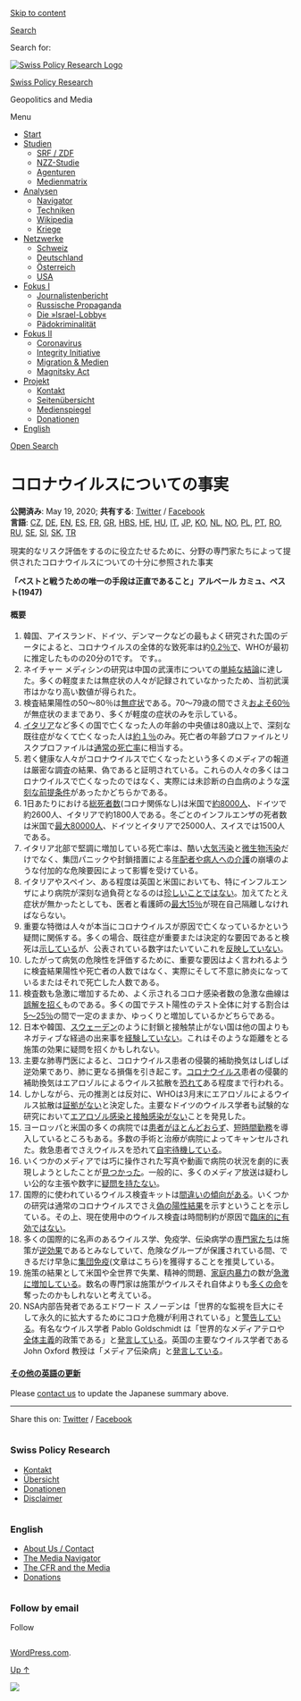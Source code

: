 [Skip to
content](#content)

[](https://swprs.org/)

<div class="cover">

</div>

[Search](#search-container)

<div id="search-container" class="header-search-block bg-graphite hidden">

<span class="screen-reader-text">Search for:</span>

</div>

<div class="header-inner section-inner">

[![Swiss Policy Research
Logo](https://swprs.files.wordpress.com/2020/05/swiss-policy-research-logo-300.png)](https://swprs.org/)

[Swiss Policy Research](https://swprs.org/)

Geopolitics and
    Media

</div>

<div class="navigation section no-padding bg-dark">

Menu

<div class="main-navigation">

  - <span id="menu-item-4374">[Start](https://swprs.org)</span>
  - <span id="menu-item-5941">[Studien](https://swprs.org/srf-propaganda-analyse/)</span>
      - <span id="menu-item-4361">[SRF /
        ZDF](https://swprs.org/srf-propaganda-analyse/)</span>
      - <span id="menu-item-4359">[NZZ-Studie](https://swprs.org/die-nzz-studie/)</span>
      - <span id="menu-item-4373">[Agenturen](https://swprs.org/der-propaganda-multiplikator/)</span>
      - <span id="menu-item-7978">[Medienmatrix](https://swprs.org/die-propaganda-matrix/)</span>
  - <span id="menu-item-9423">[Analysen](https://swprs.org/medien-navigator/)</span>
      - <span id="menu-item-9414">[Navigator](https://swprs.org/medien-navigator/)</span>
      - <span id="menu-item-8524">[Techniken](https://swprs.org/der-propaganda-schluessel/)</span>
      - <span id="menu-item-10908">[Wikipedia](https://swprs.org/propaganda-in-der-wikipedia/)</span>
      - <span id="menu-item-9920">[Kriege](https://swprs.org/logik-imperialer-kriege/)</span>
  - <span id="menu-item-4362">[Netzwerke](https://swprs.org/netzwerk-medien-schweiz/)</span>
      - <span id="menu-item-6283">[Schweiz](https://swprs.org/netzwerk-medien-schweiz/)</span>
      - <span id="menu-item-7215">[Deutschland](https://swprs.org/netzwerk-medien-deutschland/)</span>
      - <span id="menu-item-17401">[Österreich](https://swprs.org/medien-in-oesterreich/)</span>
      - <span id="menu-item-7216">[USA](https://swprs.org/das-american-empire-und-seine-medien/)</span>
  - <span id="menu-item-9228">[Fokus
    I](https://swprs.org/bericht-eines-journalisten/)</span>
      - <span id="menu-item-12119">[Journalistenbericht](https://swprs.org/bericht-eines-journalisten/)</span>
      - <span id="menu-item-12117">[Russische
        Propaganda](https://swprs.org/russische-propaganda/)</span>
      - <span id="menu-item-12118">[Die
        »Israel-Lobby«](https://swprs.org/die-israel-lobby-fakten-und-mythen/)</span>
      - <span id="menu-item-13505">[Pädokriminalität](https://swprs.org/geopolitik-und-paedokriminalitaet/)</span>
  - <span id="menu-item-17258">[Fokus
    II](https://swprs.org/migration-und-medien/)</span>
      - <span id="menu-item-32838">[Coronavirus](https://swprs.org/covid-19-hinweis-ii/)</span>
      - <span id="menu-item-12939">[Integrity
        Initiative](https://swprs.org/die-integrity-initiative/)</span>
      - <span id="menu-item-17290">[Migration &
        Medien](https://swprs.org/migration-und-medien/)</span>
      - <span id="menu-item-17291">[Magnitsky
        Act](https://swprs.org/der-fall-magnitsky/)</span>
  - <span id="menu-item-21964">[Projekt](https://swprs.org/kontakt/)</span>
      - <span id="menu-item-8525">[Kontakt](https://swprs.org/kontakt/)</span>
      - <span id="menu-item-10193">[Seitenübersicht](https://swprs.org/uebersicht/)</span>
      - <span id="menu-item-8637">[Medienspiegel](https://swprs.org/medienspiegel/)</span>
      - <span id="menu-item-33287">[Donationen](https://swprs.org/donationen/)</span>
  - <span id="menu-item-14415">[English](https://swprs.org/contact/)</span>

</div>

[Open
Search](#)

</div>

<div class="wrapper section medium-padding">

<div class="section-inner clear" data-role="main">

<div id="content" class="content clear center">

# コロナウイルスについての事実

<div class="post-content clear">

<div lang="jp;">

**<span class="tlid-translation translation" lang="ja"><span title="">公開済み</span></span>**:
May 19, 2020;
**<span class="tlid-translation translation" lang="ja"><span title="">共有する</span></span>**:
[Twitter](https://twitter.com/intent/tweet?url=https://swprs.org/covid19-facts-japanese/)
/
[Facebook](https://www.facebook.com/share.php?u=https://swprs.org/covid19-facts-japanese/)  
**<span class="tlid-translation translation" lang="ja"><span title="">言語</span></span>**:
[CZ](https://swprs.org/fakta-o-covid-19/),
[DE](https://swprs.org/covid-19-hinweis-ii/),
[EN](https://swprs.org/a-swiss-doctor-on-covid-19/),
[ES](https://swprs.org/hechos-sobre-covid-19/),
[FR](https://swprs.org/coronavirus-un-medecin-suisse-parle/),
[GR](https://swprs.org/facts-about-covid19-greek/),
[HBS](https://swprs.org/covid-19-cinjenice/),
[HE](https://yanivhamo.com/facts-about-covid-19-hebrew/),
[HU](https://swprs.org/egy-svajci-orvos-a-covid-19-rol/),
[IT](https://swprs.org/un-medico-svizzero-su-covid-19/),
[JP](https://swprs.org/covid19-facts-japanese/),
[KO](https://swprs.org/covid19-korean/),
[NL](https://www.globalinfo.nl/Achtergrond/een-kritische-kijk-op-het-coronabeleid-transparantie-in-tijden-van-crisis),
[NO](https://midtifleisen.wordpress.com/2020/03/14/en-sveitsisk-lege-om-covid-19/),
[PL](https://swprs.org/szwajcarski-lekarz-o-covid-19/),
[PT](https://swprs.org/fatos-sobre-covid-19/),
[RO](https://swprs.org/informatii-despre-covid-19/),
[RU](https://swprs.org/%d0%bd%d0%b0-%d0%ba%d0%be%d0%b2%d0%b8%d0%b4-19/),
[SE](https://swprs.org/fakta-om-covid-19/),
[SI](http://www.ninamvseeno.org/pregled-clanka.aspx?naslov=pomembne-informacije-o-novem-koronavirusu-covid-19&id=148),
[SK](https://alatyr.sk/covid-19_swiss_propaganda_research.htm),
[TR](https://swprs.org/isvicreli-bir-doktordan-kovid-19-uezerine/)

現実的なリスク評価をするのに役立たせるために、分野の専門家たちによって提供されたコロナウイルスについての十分に参照された事実

**「ペストと戦うための唯一の手段は正直であること」アルベール
    カミュ、ペスト(1947)**

#### <span lang="RO">概要</span>

1.  <span class="tlid-translation translation" lang="ja"><span title="">韓国、アイスランド、ドイツ、デンマークなどの最もよく研究された国のデータによると、コロナウイルスの全体的な致死率は約[0.2％で](https://swprs.org/studies-on-covid-19-lethality/)、WHOが最初に推定したものの20分の1です。</span>
    <span title="">です。</span></span>。
2.  ネイチャー
    メディシンの研究は中国の武漢市についての[単純な結論](https://www.nature.com/articles/s41591-020-0822-7)に達した。多くの軽度または無症状の人々が記録されていなかったため、当初武漢市はかなり高い数値が得られた。
3.  検査結果陽性の50～80％は[無症状](https://www.bmj.com/content/369/bmj.m1375)である。70～79歳の間でさえ[およそ60％](https://www.niid.go.jp/niid/en/2019-ncov-e/9407-covid-dp-fe-01.html)が無症状のままであり、多くが軽度の症状のみを示している。
4.  [イタリア](https://www.epicentro.iss.it/coronavirus/sars-cov-2-decessi-italia)など多くの国で亡くなった人の年齢の中央値は80歳以上で、深刻な既往症がなくて亡くなった人は[約１％](https://www.bloomberg.com/news/articles/2020-03-18/99-of-those-who-died-from-virus-had-other-illness-italy-says)のみ。死亡者の年齢プロファイルとリスクプロファイルは[通常の死亡率](https://www.vienna.at/analyse-zeigt-covid-19-opferkurve-entspricht-normaler-mortalitaet/6581246)に相当する。
5.  若く健康な人々がコロナウイルスで亡くなったという多くのメディアの報道は厳密な調査の結果、偽であると証明されている。これらの人々の多くはコロナウイルスで亡くなったのではなく、実際には未診断の白血病のような[深刻な前提条件](https://sports.yahoo.com/spanish-football-coach-francisco-garcia-163153573.html)があったかどちらかである。
6.  1日あたりにおける[総死者数](https://www.euromomo.eu/index.html)(コロナ関係なし)は米国で[約8000人](https://www.cdc.gov/mmwr/volumes/68/wr/mm6826a5.htm)、ドイツで約2600人、イタリアで約1800人である。冬ごとのインフルエンザの死者数は米国で[最大80000人](https://www.statnews.com/2018/09/26/cdc-us-flu-deaths-winter/)、ドイツとイタリアで25000人、スイスでは1500人である。
7.  イタリア北部で堅調に増加している死亡率は、酷い[大気汚染](https://www.heise.de/tp/features/Feinstaubpartikel-als-Viren-Vehikel-4687454.html)と[微生物汚染](https://www.apotheke-adhoc.de/nachrichten/detail/coronavirus/erhoehen-legionellen-die-todesrate-einer-corona-infektion/)だけでなく、集団パニックや封鎖措置による[年配者や病人への介護](https://www.sueddeutsche.de/politik/coronavirus-pflegekraefte-ausland-1.4866124)の崩壊のような付加的な危険要因によって影響を受けている。
8.  イタリアやスペイン、ある程度は英国と米国においても、特にインフルエンザにより病院が深刻な過負荷となるのは[珍しいことではない](https://off-guardian.org/2020/04/02/coronavirus-fact-check-1-flu-doesnt-overwhelm-our-hospitals/)。加えてたとえ症状が無かったとしても、医者と看護師の[最大15％](https://www.reuters.com/article/us-health-coronavirus-spain-morgue-idUSKBN21B1PP)が現在自己隔離しなければならない。
9.  重要な特徴は人々が本当にコロナウイルスが原因で亡くなっているかという疑問に関係する。多くの場合、既往症が重要または決定的な要因であると検死は[示している](https://www.abendblatt.de/hamburg/article228828787/rechtsmedizin-pueschel-hamburg-corona-virus-infektion-covid-19-coronavirus-krise-patienten-krankenhaeuser-kliniken-infektionsrate-krankheit-pandemie-test-lungenkrankheit-sars-cov-epidemie-sars-cov-2.html)が、公表されている数字はたいていこれを[反映していない](https://swprs.org/rki-relativiert-corona-todesfaelle/)。
10. したがって病気の危険性を評価するために、重要な要因はよく言われるように検査結果陽性や死亡者の人数ではなく、実際にそして不意に肺炎になっているまたはそれで死亡した人数である。
11. 検査数も急激に増加するため、よく示されるコロナ感染者数の急激な曲線は[誤解を招く](https://multipolar-magazin.de/artikel/coronavirus-regierung-ignoriert-daten)ものである。多くの国でテスト陽性のテスト全体に対する割合は[5～25％](https://swprs.org/rate-of-positive-covid19-tests/)の間で一定のままか、ゆっくりと増加しているかどちらである。
12. 日本や韓国、[スウェーデン](https://www.telegraph.co.uk/news/2020/04/03/coronavirus-swedish-experiment-could-prove-britain-wrong/)のように封鎖と接触禁止がない国は他の国よりもネガティブな経過の出来事を[経験していない](https://www.japantimes.co.jp/news/2020/03/20/national/coronavirus-explosion-expected-japan/)。これはそのような距離をとる施策の効果に疑問を招くかもしれない。
13. 主要な肺専門医によると、コロナウイルス患者の侵襲的補助換気はしばしば逆効果であり、肺に更なる損傷を引き起こす。[コロナウイルス](http://d.hatena.ne.jp/keyword/%A5%B3%A5%ED%A5%CA%A5%A6%A5%A4%A5%EB%A5%B9)患者の侵襲的補助換気はエアロゾルによるウイルス拡散を[恐れて](https://archive.is/KX5IQ)ある程度まで行われる。
14. しかしながら、元の推測とは反対に、WHOは3月末にエアロゾルによるウイルス拡散は[証拠がない](https://www.who.int/news-room/commentaries/detail/modes-of-transmission-of-virus-causing-covid-19-implications-for-ipc-precaution-recommendations)と決定した。主要なドイツのウイルス学者も試験的な研究において[エアロゾル感染と接触感染がない](https://www.zeit.de/wissen/gesundheit/2020-04/hendrik-streeck-covid-19-heinsberg-symptome-infektionsschutz-massnahmen-studie/komplettansicht)ことを発見した。
15. ヨーロッパと米国の多くの病院では[患者がほとんどおらず](https://www.spiegel.de/wirtschaft/unternehmen/trotz-corona-pandemie-warum-kliniken-jetzt-kurzarbeit-anmelden-a-3dc61bc9-fb12-4298-8022-bb4c2be39d7d)、[短時間勤務](https://www.20min.ch/schweiz/news/story/Spitaeler-28949526)を導入しているところもある。多数の手術と治療が病院によってキャンセルされた。救急患者でさえウイルスを恐れて[自宅待機している](https://www.youtube.com/watch?v=KucqjgM0P1E)。
16. いくつかのメディアでは巧に操作された写真や動画で病院の状況を劇的に表現しようとしたことが[見つかった](https://nypost.com/2020/04/01/cbs-admits-to-using-footage-from-italy-in-report-about-nyc/)。一般的に、多くのメディア放送は疑わしい公的な主張や数字に[疑問を持たない](https://swprs.org/corona-media-propaganda/)。
17. 国際的に使われているウイルス検査キットは[間違いの傾向がある](https://www.ncbi.nlm.nih.gov/pubmed/32219885)。いくつかの研究は通常のコロナウイルスでさえ[偽の陽性結果](https://www.ncbi.nlm.nih.gov/pmc/articles/PMC2095096/)を示すということを示している。その上、現在使用中のウイルス検査は時間制約が原因で[臨床的に有効ではない](https://www.youtube.com/watch?v=p_AyuhbnPOI)。
18. 多くの国際的に名声のあるウイルス学、免疫学、伝染病学の[専門家たち](https://off-guardian.org/2020/03/24/12-experts-questioning-the-coronavirus-panic/)は施策が[逆効果](https://off-guardian.org/2020/03/28/10-more-experts-criticising-the-coronavirus-panic/)であるとみなしていて、危険なグループが保護されている間、できるだけ早急に[集団免疫](https://off-guardian.org/2020/04/08/watch-perspectives-on-the-pandemic-2/)(文章はこちら)を獲得することを推奨している。
19. 施策の結果として米国や全世界で失業、精神的問題、[家庭内暴力](http://d.hatena.ne.jp/keyword/%B2%C8%C4%ED%C6%E2%CB%BD%CE%CF)の数が[急激に増加している](https://www.reuters.com/article/us-health-coronavirus-usa-layoffs/us-weekly-jobless-claims-seen-at-record-high-again-idUSKBN21K0FX)。数名の専門家は施策がウイルスそれ自体よりも[多くの命](https://www.nytimes.com/2020/03/20/opinion/coronavirus-pandemic-social-distancing.html)を奪ったのかもしれないと考えている。
20. NSA内部告発者であるエドワード
    スノーデンは「世界的な監視を巨大にそして永久的に拡大するためにコロナ危機が利用されている」と[警告している](https://www.youtube.com/watch?v=-pcQFTzck_c)。有名なウイルス学者
    Pablo Goldschmidt
    は「世界的なメディアテロや[全体主義](http://d.hatena.ne.jp/keyword/%C1%B4%C2%CE%BC%E7%B5%C1)的政策である」と[発言している](https://www.rubikon.news/artikel/der-corona-totalitarismus)。英国の主要なウイルス学者である
    John Oxford
    教授は「メディア伝染病」と[発言している](https://novuscomms.com/2020/03/31/a-view-from-the-hvivo-open-orphan-orph-laboratory-professor-john-oxford/)。

#### [<span class="tlid-translation translation" lang="ja"><span title="">その他の英語の更新</span></span>](https://swprs.org/a-swiss-doctor-on-covid-19/)

Please [contact us](https://swprs.org/contact/) to update the Japanese
summary above.

-----

Share this on:
[Twitter](https://twitter.com/intent/tweet?url=https://swprs.org/covid19-facts-japanese/)
/
[Facebook](https://www.facebook.com/share.php?u=https://swprs.org/covid19-facts-japanese/)

</div>

</div>

</div>

</div>

</div>

<div id="footer" class="footer bg-graphite">

<div class="section-inner row clear" data-role="complementary">

<div class="column column-1 one-third medium-padding">

<div class="widgets">

<div id="nav_menu-3" class="widget widget_nav_menu">

<div class="widget-content clear">

### Swiss Policy Research

<div class="menu-allgemein-container">

  - <span id="menu-item-251">[Kontakt](https://swprs.org/kontakt/)</span>
  - <span id="menu-item-33090">[Übersicht](https://swprs.org/uebersicht/)</span>
  - <span id="menu-item-33286">[Donationen](https://swprs.org/donationen/)</span>
  - <span id="menu-item-15372">[Disclaimer](https://swprs.org/disclaimer/)</span>

</div>

</div>

</div>

</div>

</div>

<div class="column column-2 one-third medium-padding">

<div class="widgets">

<div id="nav_menu-4" class="widget widget_nav_menu">

<div class="widget-content clear">

### English

<div class="menu-english-container">

  - <span id="menu-item-20017">[About Us /
    Contact](https://swprs.org/contact/)</span>
  - <span id="menu-item-20015">[The Media
    Navigator](https://swprs.org/media-navigator/)</span>
  - <span id="menu-item-20016">[The CFR and the
    Media](https://swprs.org/the-american-empire-and-its-media/)</span>
  - <span id="menu-item-33285">[Donations](https://swprs.org/donations/)</span>

</div>

</div>

</div>

</div>

</div>

<div class="column column-3 one-third medium-padding">

<div class="widgets">

<div id="blog_subscription-4" class="widget widget_blog_subscription jetpack_subscription_widget">

<div class="widget-content clear">

### Follow by email

Follow

</div>

</div>

</div>

</div>

</div>

</div>

<div class="credits section bg-dark small-padding">

<div class="credits-inner section-inner clear">

[WordPress.com](https://wordpress.com/?ref=footer_custom_com).

[Up ↑](# "To the top")

</div>

</div>

<div style="display:none">

</div>

![](https://pixel.wp.com/b.gif?v=noscript)
